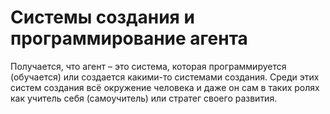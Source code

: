 # Системы создания и программирование агента

Получается, что агент – это система, которая программируется (обучается) или создается какими-то системами создания. Среди этих систем создания всё окружение человека и даже он сам в таких ролях как учитель себя (самоучитель) или стратег своего развития.
